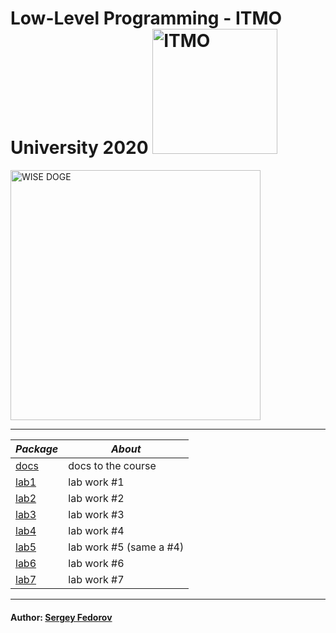 # Low-Level Programming - ITMO University 2020 <img src="https://design-system.itmo.ru/img/logos/logo-horizontal-en.png" alt="ITMO" width="200">

<img src="https://i.imgur.com/QT5Fun9.png" alt="WISE DOGE" width="400">

---

| *Package* | *About* |
|---------|-------|
|[docs](https://github.com/Punctuality/Low_Level_Programming_ITMO_2020/tree/master/docs)|docs to the course|
|[lab1](https://github.com/Punctuality/Low_Level_Programming_ITMO_2020/tree/master/lab1)|lab work #1|
|[lab2](https://github.com/Punctuality/Low_Level_Programming_ITMO_2020/tree/master/lab2)|lab work #2|
|[lab3](https://github.com/Punctuality/Low_Level_Programming_ITMO_2020/tree/master/lab3)|lab work #3|
|[lab4](https://github.com/Punctuality/Low_Level_Programming_ITMO_2020/tree/master/lab4)|lab work #4|
|[lab5](https://github.com/Punctuality/Low_Level_Programming_ITMO_2020/tree/master/lab4)|lab work #5 (same a #4)|
|[lab6](https://github.com/Punctuality/Low_Level_Programming_ITMO_2020/tree/master/lab6)|lab work #6|
|[lab7](https://github.com/Punctuality/Low_Level_Programming_ITMO_2020/tree/master/lab7)|lab work #7|
---

#### Author: [Sergey Fedorov](https://github.com/Punctuality)  
